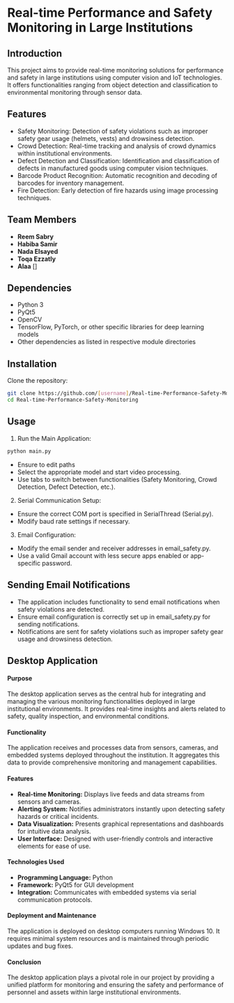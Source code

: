 # Real-time Performance and Safety Monitoring in Large Institutions
## Introduction
This project aims to provide real-time monitoring solutions for performance and safety in large institutions using computer vision and IoT technologies. It offers functionalities ranging from object detection and classification to environmental monitoring through sensor data.

## Features
- Safety Monitoring: Detection of safety violations such as improper safety gear usage (helmets, vests) and drowsiness detection.
- Crowd Detection: Real-time tracking and analysis of crowd dynamics within institutional environments.
- Defect Detection and Classification: Identification and classification of defects in manufactured goods using computer vision techniques.
- Barcode Product Recognition: Automatic recognition and decoding of barcodes for inventory management.
- Fire Detection: Early detection of fire hazards using image processing techniques.

## Team Members
- __Reem Sabry__
- __Habiba Samir__
- __Nada Elsayed__
- __Toqa Ezzatly__
- __Alaa__ []

## Dependencies
- Python 3
- PyQt5
- OpenCV
- TensorFlow, PyTorch, or other specific libraries for deep learning models
- Other dependencies as listed in respective module directories

## Installation
Clone the repository:

```bash
git clone https://github.com/[username]/Real-time-Performance-Safety-Monitoring.git
cd Real-time-Performance-Safety-Monitoring
```

## Usage
1. Run the Main Application:

```bash
python main.py
```
- Ensure to edit paths 
- Select the appropriate model and start video processing.
- Use tabs to switch between functionalities (Safety Monitoring, Crowd Detection, Defect Detection, etc.).
2. Serial Communication Setup:
- Ensure the correct COM port is specified in SerialThread (Serial.py).
- Modify baud rate settings if necessary.
3. Email Configuration:
- Modify the email sender and receiver addresses in email_safety.py.
- Use a valid Gmail account with less secure apps enabled or app-specific password.
## Sending Email Notifications
- The application includes functionality to send email notifications when safety violations are detected.
- Ensure email configuration is correctly set up in email_safety.py for sending notifications.
- Notifications are sent for safety violations such as improper safety gear usage and drowsiness detection.

## Desktop Application

#### Purpose
The desktop application serves as the central hub for integrating and managing the various monitoring functionalities deployed in large institutional environments. It provides real-time insights and alerts related to safety, quality inspection, and environmental conditions.

#### Functionality
The application receives and processes data from sensors, cameras, and embedded systems deployed throughout the institution. It aggregates this data to provide comprehensive monitoring and management capabilities.

#### Features
- **Real-time Monitoring:** Displays live feeds and data streams from sensors and cameras.
- **Alerting System:** Notifies administrators instantly upon detecting safety hazards or critical incidents.
- **Data Visualization:** Presents graphical representations and dashboards for intuitive data analysis.
- **User Interface:** Designed with user-friendly controls and interactive elements for ease of use.

#### Technologies Used
- **Programming Language:** Python
- **Framework:** PyQt5 for GUI development
- **Integration:** Communicates with embedded systems via serial communication protocols.

#### Deployment and Maintenance
The application is deployed on desktop computers running Windows 10. It requires minimal system resources and is maintained through periodic updates and bug fixes.

#### Conclusion
The desktop application plays a pivotal role in our project by providing a unified platform for monitoring and ensuring the safety and performance of personnel and assets within large institutional environments.